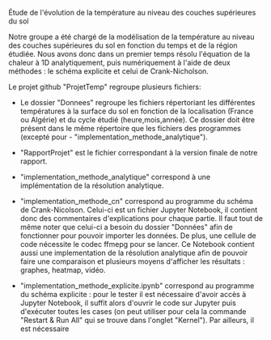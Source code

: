 Étude de l'évolution de la température au niveau des couches supérieures du sol

Notre groupe a été chargé de la modélisation de la température au niveau des couches supérieures du sol en fonction du temps et de la région étudiée.
Nous avons donc dans un premier temps résolu l'équation de la chaleur à 1D analytiquement, puis numériquement à l'aide de deux méthodes : le schéma explicite et celui de Crank-Nicholson.

Le projet github "ProjetTemp" regroupe plusieurs fichiers:

- Le dossier "Donnees" regroupe les fichiers répertoriant les différentes températures à la surface du sol en fonction de la localisation (France ou Algérie) et du cycle étudié (heure,mois,année). Ce dossier doit être présent dans le même répertoire que les fichiers des programmes (excepté pour - "implementation_methode_analytique"). 

- "RapportProjet" est le fichier correspondant à la version finale de notre rapport.

- "implementation_methode_analytique" correspond à une implémentation de la résolution analytique. 

- "implementation_methode_cn" correspond au programme du schéma de Crank-Nicolson. Celui-ci est un fichier Jupyter Notebook, il contient donc des commentaires d'explications pour chaque partie. Il faut tout de même noter que celui-ci a besoin du dossier "Données" afin de fonctionner pour pouvoir importer les données. De plus, une cellule de code nécessite le codec ffmepg pour se lancer. Ce Notebook contient aussi une implementation de la résolution analytique afin de pouvoir faire une comparaison et plusieurs moyens d'afficher les résultats : graphes, heatmap, vidéo.

- "implementation_methode_explicite.ipynb" correspond au programme du schéma explicite : pour le tester il est nécessaire d'avoir accès à Jupyter Notebook, 
il suffit alors d'ouvrir le code sur Jupyter puis d'exécuter toutes les cases (on peut utiliser pour cela la commande "Restart & Run All" qui se trouve dans l'onglet "Kernel"). Par ailleurs, il est nécessaire

